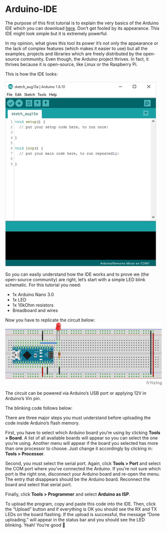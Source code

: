# Arduino-IDE

The purpose of this first tutorial is to explain the very basics of the Arduino IDE which you can download [here](https://www.arduino.cc/en/software). Don’t get fooled by its appearance. This IDE might look simple but it is extremely powerful.

In my opinion, what gives this tool its power it’s not only the appearance or the lack of complex features (which makes it easier to use) but all the examples, projects and libraries which are freely distributed by the open-source community. Even though, the Arduino project thrives. In fact, it thrives because it is open-source, like Linux or the Raspberry Pi.

This is how the IDE looks:<br/>
<br/>
![alt text](resources/ArduinoIDE.jpg?raw=true)

So you can easily understand how the IDE works and to prove we (the open-source community) are right, let’s start with a simple LED blink schematic. For this tutorial you need:

- 1x Arduino Nano 3.0
- 1x LED
- 1x 10kOhm resistors
- Breadboard and wires

Now you have to replicate the circuit below:\
![alt text](resources/Arduino-IDE_bb.png?raw=true)

The circuit can be powered via Arduino’s USB port or applying 12V in Arduino’s Vin pin.

The blinking code follows below:

There are three major steps you must understand before uploading the code inside Arduino’s flash memory.

First, you have to select which Arduino board you’re using by clicking **Tools > Board**. A list of all available boards will appear so you can select the one you’re using. Another menu will appear if the board you selected has more than one processor to choose. Just change it accordingly by clicking in: **Tools > Processor**.

Second, you must select the serial port. Again, click **Tools > Port** and select the COM port where you’ve connected the Arduino. If you’re not sure which port is the right one, disconnect your Arduino board and re-open the menu. The entry that disappears should be the Arduino board. Reconnect the board and select that serial port.

Finally, click **Tools > Programmer** and select **Arduino as ISP**.

To upload the program, copy and paste this code into the IDE. Then, click the “Upload” button and if everything is OK you should see the RX and TX LEDs on the board flashing. If the upload is successful, the message “Done uploading.” will appear in the status bar and you should see the LED blinking. Yeah! You’re good 🙂